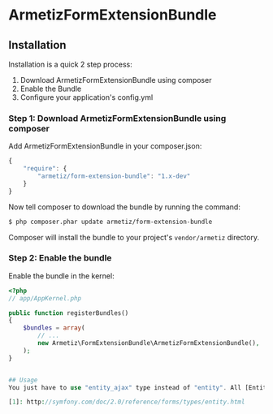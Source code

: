 ArmetizFormExtensionBundle
==========================

## Installation

Installation is a quick 2 step process:

1. Download ArmetizFormExtensionBundle using composer
2. Enable the Bundle
3. Configure your application's config.yml

### Step 1: Download ArmetizFormExtensionBundle using composer

Add ArmetizFormExtensionBundle in your composer.json:

```js
{
    "require": {
        "armetiz/form-extension-bundle": "1.x-dev"
    }
}
```

Now tell composer to download the bundle by running the command:

``` bash
$ php composer.phar update armetiz/form-extension-bundle
```

Composer will install the bundle to your project's `vendor/armetiz` directory.

### Step 2: Enable the bundle

Enable the bundle in the kernel:

``` php
<?php
// app/AppKernel.php

public function registerBundles()
{
    $bundles = array(
        // ...
        new Armetiz\FormExtensionBundle\ArmetizFormExtensionBundle(),
    );
}


## Usage
You just have to use "entity_ajax" type instead of "entity". All [EntityType][1] options are still availabled and/or needed.

[1]: http://symfony.com/doc/2.0/reference/forms/types/entity.html